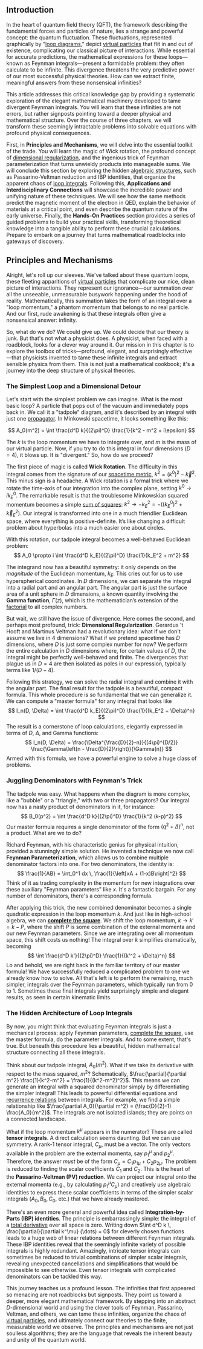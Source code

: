 ## Introduction
In the heart of quantum field theory (QFT), the framework describing the fundamental forces and particles of nature, lies a strange and powerful concept: the quantum fluctuation. These fluctuations, represented graphically by "[loop diagrams](@article_id:148793)," depict [virtual particles](@article_id:147465) that flit in and out of existence, complicating our classical picture of interactions. While essential for accurate predictions, the mathematical expressions for these loops—known as Feynman integrals—present a formidable problem: they often calculate to be infinite. This divergence threatens the very predictive power of our most successful physical theories. How can we extract finite, meaningful answers from these nonsensical infinities?

This article addresses this critical knowledge gap by providing a systematic exploration of the elegant mathematical machinery developed to tame divergent Feynman integrals. You will learn that these infinities are not errors, but rather signposts pointing toward a deeper physical and mathematical structure. Over the course of three chapters, we will transform these seemingly intractable problems into solvable equations with profound physical consequences.

First, in **Principles and Mechanisms**, we will delve into the essential toolkit of the trade. You will learn the magic of Wick rotation, the profound concept of [dimensional regularization](@article_id:143010), and the ingenious trick of Feynman parameterization that turns unwieldy products into manageable sums. We will conclude this section by exploring the hidden [algebraic structures](@article_id:138965), such as Passarino-Veltman reduction and IBP identities, that organize the apparent chaos of [loop integrals](@article_id:194225). Following this, **Applications and Interdisciplinary Connections** will showcase the incredible power and unifying nature of these techniques. We will see how the same methods predict the magnetic moment of the electron in QED, explain the behavior of materials at a critical point, and even describe the quantum nature of the early universe. Finally, the **Hands-On Practices** section provides a series of guided problems to build your practical skills, transforming theoretical knowledge into a tangible ability to perform these crucial calculations. Prepare to embark on a journey that turns mathematical roadblocks into gateways of discovery.

## Principles and Mechanisms

Alright, let's roll up our sleeves. We've talked about these quantum loops, these fleeting apparitions of [virtual particles](@article_id:147465) that complicate our nice, clean picture of interactions. They represent our ignorance—our summation over all the unseeable, unmeasurable busywork happening under the hood of reality. Mathematically, this summation takes the form of an integral over a "loop momentum," a phantom momentum that belongs to no real particle. And our first, rude awakening is that these integrals often give a nonsensical answer: infinity.

So, what do we do? We could give up. We could decide that our theory is junk. But that's not what a physicist does. A physicist, when faced with a roadblock, looks for a clever way around it. Our mission in this chapter is to explore the toolbox of tricks—profound, elegant, and surprisingly effective—that physicists invented to tame these infinite integrals and extract sensible physics from them. This is not just a mathematical cookbook; it's a journey into the deep structure of physical theories.

### The Simplest Loop and a Dimensional Detour

Let's start with the simplest problem we can imagine. What is the most basic loop? A particle that pops out of the vacuum and immediately pops back in. We call it a "tadpole" diagram, and it's described by an integral with just one [propagator](@article_id:139064). In Minkowski spacetime, it looks something like this:

$$
A_0(m^2) = \int \frac{d^D k}{(2\pi)^D} \frac{1}{k^2 - m^2 + i\epsilon}
$$

The $k$ is the loop momentum we have to integrate over, and $m$ is the mass of our virtual particle. Now, if you try to do this integral in four dimensions ($D=4$), it blows up. It is "divergent." So, how do we proceed?

The first piece of magic is called **Wick Rotation**. The difficulty in this integral comes from the signature of our [spacetime metric](@article_id:263081), $k^2 = (k^0)^2 - \vec{k}^2$. This minus sign is a headache. A Wick rotation is a formal trick where we rotate the time-axis of our integration into the complex plane, setting $k^0 \to i k_E^0$. The remarkable result is that the troublesome Minkowskian squared momentum becomes a simple [sum of squares](@article_id:160555): $k^2 \to -k_E^2 = -((k_E^0)^2 + \vec{k}_E^2)$. Our integral is transformed into one in a much friendlier Euclidean space, where everything is positive-definite. It’s like changing a difficult problem about hyperbolas into a much easier one about circles.

With this rotation, our tadpole integral becomes a well-behaved Euclidean problem:
$$
A_0 \propto i \int \frac{d^D k_E}{(2\pi)^D} \frac{1}{k_E^2 + m^2}
$$

The integrand now has a beautiful symmetry: it only depends on the *magnitude* of the Euclidean momentum, $k_E$. This cries out for us to use hyperspherical coordinates. In $D$ dimensions, we can separate the integral into a radial part and an angular part. The angular part is just the surface area of a unit sphere in $D$ dimensions, a known quantity involving the **Gamma function**, $\Gamma(z)$, which is the mathematician’s extension of the [factorial](@article_id:266143) to all complex numbers.

But wait, we still have the issue of divergence. Here comes the second, and perhaps most profound, trick: **Dimensional Regularization**. Gerardus 't Hooft and Martinus Veltman had a revolutionary idea: what if we don't assume we live in 4 dimensions? What if we pretend spacetime has $D$ dimensions, where $D$ is just some complex number for now? We perform the entire calculation in $D$ dimensions where, for certain values of $D$, the integral might be perfectly well-behaved and finite. The divergences that plague us in $D=4$ are then isolated as poles in our expression, typically terms like $1/(D-4)$.

Following this strategy, we can solve the radial integral and combine it with the angular part. The final result for the tadpole is a beautiful, compact formula. This whole procedure is so fundamental that we can generalize it. We can compute a "master formula" for any integral that looks like
$$
I_n(D, \Delta) = \int \frac{d^D k_E}{(2\pi)^D} \frac{1}{(k_E^2 + \Delta)^n}
$$
The result is a cornerstone of loop calculations, elegantly expressed in terms of $D$, $\Delta$, and Gamma functions:
$$
I_n(D, \Delta) = \frac{\Delta^{\frac{D}{2}-n}}{(4\pi)^{D/2}} \frac{\Gamma\left(n - \frac{D}{2}\right)}{\Gamma(n)}
$$
Armed with this formula, we have a powerful engine to solve a huge class of problems.

### Juggling Denominators with Feynman's Trick

The tadpole was easy. What happens when the diagram is more complex, like a "bubble" or a "triangle," with two or three propagators? Our integral now has a nasty product of denominators in it, for instance:
$$
B_0(p^2) = \int \frac{d^D k}{(2\pi)^D} \frac{1}{k^2 (k-p)^2}
$$
Our master formula requires a single denominator of the form $(q^2 + \Delta)^n$, not a product. What are we to do?

Richard Feynman, with his characteristic genius for physical intuition, provided a stunningly simple solution. He invented a technique we now call **Feynman Parameterization**, which allows us to combine multiple denominator factors into one. For two denominators, the identity is:
$$
\frac{1}{AB} = \int_0^1 dx \, \frac{1}{\left[xA + (1-x)B\right]^2}
$$
Think of it as trading complexity in the momentum for new integrations over these auxiliary "Feynman parameters" like $x$. It's a fantastic bargain. For any number of denominators, there's a corresponding formula.

After applying this trick, the new combined denominator becomes a single quadratic expression in the loop momentum $k$. And just like in high-school algebra, we can **[complete the square](@article_id:194337)**. We shift the loop momentum, $k \to k' = k - P$, where the shift $P$ is some combination of the external momenta and our new Feynman parameters. Since we are integrating over all momentum space, this shift costs us nothing! The integral over $k$ simplifies dramatically, becoming
$$
\int \frac{d^D k'}{(2\pi)^D} \frac{1}{(k'^2 + \Delta)^n}
$$
Lo and behold, we are right back in the familiar territory of our master formula! We have successfully reduced a complicated problem to one we already know how to solve. All that's left is to perform the remaining, much simpler, integrals over the Feynman parameters, which typically run from 0 to 1. Sometimes these final integrals yield surprisingly simple and elegant results, as seen in certain kinematic limits.

### The Hidden Architecture of Loop Integrals

By now, you might think that evaluating Feynman integrals is just a mechanical process: apply Feynman parameters, [complete the square](@article_id:194337), use the master formula, do the parameter integrals. And to some extent, that's true. But beneath this procedure lies a beautiful, hidden mathematical structure connecting all these integrals.

Think about our tadpole integral, $A_0(m^2)$. What if we take its derivative with respect to the mass squared, $m^2$? Schematically, $\frac{\partial}{\partial m^2} \frac{1}{k^2-m^2} = \frac{1}{(k^2-m^2)^2}$. This means we can generate an integral with a squared denominator simply by differentiating the simpler integral! This leads to powerful differential equations and [recurrence relations](@article_id:276118) between integrals. For example, we find a simple relationship like $\frac{\partial A_0}{\partial m^2} = (\frac{D}{2}-1) \frac{A_0}{m^2}$. The integrals are not isolated islands; they are points on a connected landscape.

What if the loop momentum $k^\mu$ appears in the numerator? These are called **tensor integrals**. A direct calculation seems daunting. But we can use symmetry. A rank-1 tensor integral, $C_\mu$, must be a vector. The only vectors available in the problem are the external momenta, say $p_1^\mu$ and $p_2^\mu$. Therefore, the answer *must* be of the form $C_\mu = C_1 p_{1\mu} + C_2 p_{2\mu}$. The problem is reduced to finding the scalar coefficients $C_1$ and $C_2$. This is the heart of the **Passarino-Veltman (PV) reduction**. We can project our integral onto the external momenta (e.g., by calculating $p_1^\mu C_\mu$) and creatively use algebraic identities to express these scalar coefficients in terms of the simpler scalar integrals ($A_0, B_0, C_0$, etc.) that we have already mastered.

There's an even more general and powerful idea called **Integration-by-Parts (IBP) identities**. The principle is embarrassingly simple: the integral of a [total derivative](@article_id:137093) over all space is zero. Writing down $\int d^D k \, \frac{\partial}{\partial k^\mu} (\dots) = 0$ for cleverly chosen functions leads to a huge web of linear relations between different Feynman integrals. These IBP identities reveal that the seemingly infinite variety of possible integrals is highly redundant. Amazingly, intricate tensor integrals can sometimes be reduced to trivial combinations of simpler scalar integrals, revealing unexpected cancellations and simplifications that would be impossible to see otherwise. Even tensor integrals with complicated denominators can be tackled this way.

This journey teaches us a profound lesson. The infinities that first appeared so menacing are not roadblocks but signposts. They point us toward a deeper, more elegant mathematical framework. By stepping into an abstract $D$-dimensional world and using the clever tools of Feynman, Passarino, Veltman, and others, we can tame these infinities, organize the chaos of [virtual particles](@article_id:147465), and ultimately connect our theories to the finite, measurable world we observe. The principles and mechanisms are not just soulless algorithms; they are the language that reveals the inherent beauty and unity of the quantum world.